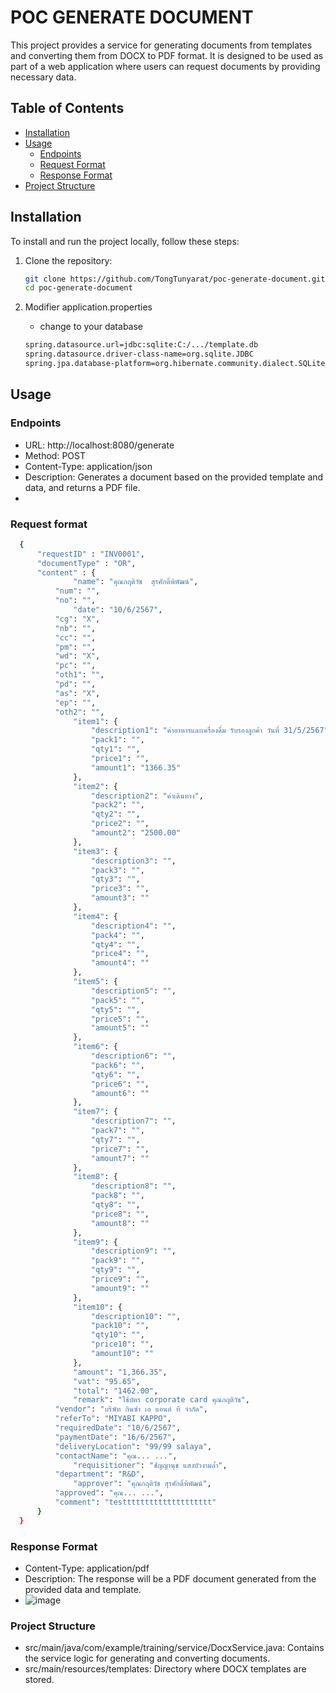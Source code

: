 # POC GENERATE DOCUMENT

This project provides a service for generating documents from templates and converting them from DOCX to PDF format. It is designed to be used as part of a web application where users can request documents by providing necessary data.

## Table of Contents
- [Installation](#installation)
- [Usage](#usage)
  - [Endpoints](#endpoints)
  - [Request Format](#request-format)
  - [Response Format](#response-format)
- [Project Structure](#project-structure)


## Installation

To install and run the project locally, follow these steps:

1. Clone the repository:
   ```bash
   git clone https://github.com/TongTunyarat/poc-generate-document.git
   cd poc-generate-document
   ```

2. Modifier application.properties
   - change to your database
   ```bash
   spring.datasource.url=jdbc:sqlite:C:/.../template.db
   spring.datasource.driver-class-name=org.sqlite.JDBC
   spring.jpa.database-platform=org.hibernate.community.dialect.SQLiteDialect
   ```
   
## Usage
### Endpoints
  - URL: http://localhost:8080/generate
  - Method: POST
  - Content-Type: application/json
  - Description: Generates a document based on the provided template and data, and returns a PDF file.
  - 
### Request format
  ```bash
    {
    	"requestID" : "INV0001",
    	"documentType" : "OR",
    	"content" : {
    		    "name": "คุณกฤติวัช  สุรศักดิ์พิพัฒน์",
            "num": "",
            "no": "",
    		    "date": "10/6/2567",
            "cg": "X",
            "nb": "",
            "cc": "",
            "pm": "",
            "wd": "X",
            "pc": "",
            "oth1": "",
            "pd": "",
            "as": "X",
            "ep": "",
            "oth2": "",
        		"item1": {
        			"description1": "ค่าอาหารและเครื่องดื่ม รับรองลูกค้า วันที่ 31/5/2567",
        			"pack1": "",
        			"qty1": "",
        			"price1": "",
        			"amount1": "1366.35"
        		},
        		"item2": {
        			"description2": "ค่าเดินทาง",
        			"pack2": "",
        			"qty2": "",
        			"price2": "",
        			"amount2": "2500.00"
        		},
        		"item3": {
        			"description3": "",
        			"pack3": "",
        			"qty3": "",
        			"price3": "",
        			"amount3": ""
        		},		
        		"item4": {
        			"description4": "",
        			"pack4": "",
        			"qty4": "",
        			"price4": "",
        			"amount4": ""
        		},
        		"item5": {
        			"description5": "",
        			"pack5": "",
        			"qty5": "",
        			"price5": "",
        			"amount5": ""
        		},		
        		"item6": {
        			"description6": "",
        			"pack6": "",
        			"qty6": "",
        			"price6": "",
        			"amount6": ""
        		},	
        		"item7": {
        			"description7": "",
        			"pack7": "",
        			"qty7": "",
        			"price7": "",
        			"amount7": ""
        		},
        		"item8": {
        			"description8": "",
        			"pack8": "",
        			"qty8": "",
        			"price8": "",
        			"amount8": ""
        		},
        		"item9": {
        			"description9": "",
        			"pack9": "",
        			"qty9": "",
        			"price9": "",
        			"amount9": ""
        		},
        		"item10": {
        			"description10": "",
        			"pack10": "",
        			"qty10": "",
        			"price10": "",
        			"amount10": ""
        		},
        		"amount": "1,366.35",
        		"vat": "95.65",		
        		"total": "1462.00",
        		"remark": "ใช้บัตร corporate card คุณกฤติวัช",		
            "vendor": "บริษัท กินซ่า เอ แอนด์ ที จำกัด",
            "referTo": "MIYABI KAPPO",
            "requiredDate": "10/6/2567",
            "paymentDate": "16/6/2567",
            "deliveryLocation": "99/99 salaya",
            "contactName": "คุณ... ...",
    		    "requisitioner": "ชัญญานุช แสงบัวงามล้ำ",
            "department": "R&D",
    		    "approver": "คุณกฤติวัช สุรศักดิ์พิพัฒน์",
            "approved": "คุณ... ...",
            "comment": "testttttttttttttttttttt"
    	}
    }
  ```

### Response Format
  - Content-Type: application/pdf
  - Description: The response will be a PDF document generated from the provided data and template.
  - ![image](https://github.com/TongTunyarat/poc-generate-document/assets/113578736/b674767f-9a76-48dd-9733-8da45f33f54b)

### Project Structure
  - src/main/java/com/example/training/service/DocxService.java: Contains the service logic for generating and converting documents.
  - src/main/resources/templates: Directory where DOCX templates are stored.




